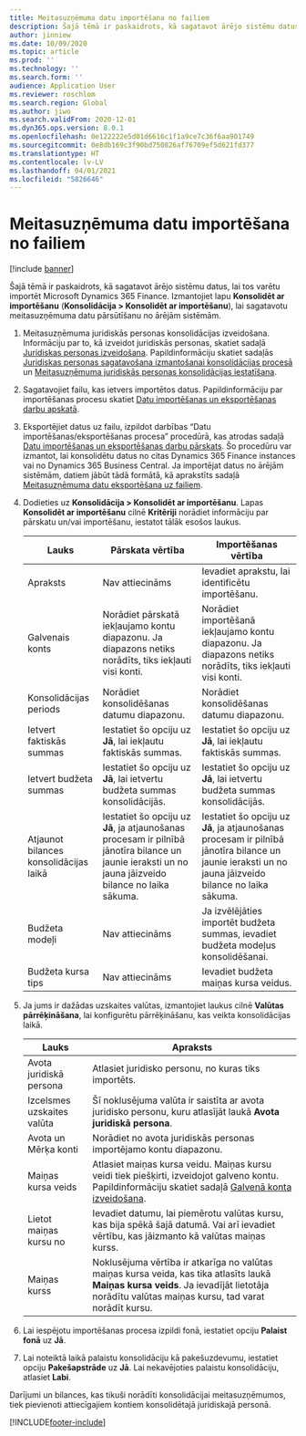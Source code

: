 ```yaml
---
title: Meitasuzņēmuma datu importēšana no failiem
description: Šajā tēmā ir paskaidrots, kā sagatavot ārējo sistēmu datus, lai tos varētu importēt Microsoft Dynamics 365 Finance.
author: jinniew
ms.date: 10/09/2020
ms.topic: article
ms.prod: ''
ms.technology: ''
ms.search.form: ''
audience: Application User
ms.reviewer: roschlom
ms.search.region: Global
ms.author: jiwo
ms.search.validFrom: 2020-12-01
ms.dyn365.ops.version: 8.0.1
ms.openlocfilehash: 0e122222e5d01d6616c1f1a9ce7c36f6aa901749
ms.sourcegitcommit: 0e8db169c3f90bd750826af76709ef5d621fd377
ms.translationtype: HT
ms.contentlocale: lv-LV
ms.lasthandoff: 04/01/2021
ms.locfileid: "5826646"
---
```

# <a name="import-subsidiary-data-from-files"></a>Meitasuzņēmuma datu importēšana no failiem

[!include [banner](../includes/banner.md)]

Šajā tēmā ir paskaidrots, kā sagatavot ārējo sistēmu datus, lai tos varētu importēt Microsoft Dynamics 365 Finance. Izmantojiet lapu **Konsolidēt ar importēšanu** (**Konsolidācija \> Konsolidēt ar importēšanu**), lai sagatavotu meitasuzņēmuma datu pārsūtīšanu no ārējām sistēmām.

1. Meitasuzņēmuma juridiskās personas konsolidācijas izveidošana. Informāciju par to, kā izveidot juridiskās personas, skatiet sadaļā [Juridiskas personas izveidošana](../../fin-ops-core/fin-ops/organization-administration/tasks/create-legal-entity.md). Papildinformāciju skatiet sadaļās [Juridiskas personas sagatavošana izmantošanai konsolidācijas procesā](prepare-company-for-consolidation.md) un [Meitasuzņēmuma juridiskās personas konsolidācijas iestatīšana](set-up-subsidiary-company-for-consolidation.md).

2. Sagatavojiet failu, kas ietvers importētos datus. Papildinformāciju par importēšanas procesu skatiet [Datu importēšanas un eksportēšanas darbu apskatā](../../fin-ops-core/dev-itpro/data-entities/data-import-export-job.md).
3. Eksportējiet datus uz failu, izpildot darbības “Datu importēšanas/eksportēšanas procesa” procedūrā, kas atrodas sadaļā [Datu importēšanas un eksportēšanas darbu pārskats](../../fin-ops-core/dev-itpro/data-entities/data-import-export-job.md). Šo procedūru var izmantot, lai konsolidētu datus no citas Dynamics 365 Finance instances vai no Dynamics 365 Business Central. Ja importējat datus no ārējām sistēmām, datiem jābūt tādā formātā, kā aprakstīts sadaļā [Meitasuzņēmuma datu eksportēšana uz failiem](export-subsidiary-data-to-file.md).
4. Dodieties uz **Konsolidācija \> Konsolidēt ar importēšanu**. Lapas **Konsolidēt ar importēšanu** cilnē **Kritēriji** norādiet informāciju par pārskatu un/vai importēšanu, iestatot tālāk esošos laukus.

    | Lauks                                 | Pārskata vērtība | Importēšanas vērtība |
    |---------------------------------------|----------------------|----------------------|
    | Apraksts                           | Nav attiecināms | Ievadiet aprakstu, lai identificētu importēšanu. |
    | Galvenais konts                          | Norādiet pārskatā iekļaujamo kontu diapazonu. Ja diapazons netiks norādīts, tiks iekļauti visi konti. | Norādiet importēšanā iekļaujamo kontu diapazonu. Ja diapazons netiks norādīts, tiks iekļauti visi konti. |
    | Konsolidācijas periods                  | Norādiet konsolidēšanas datumu diapazonu. | Norādiet konsolidēšanas datumu diapazonu. |
    | Ietvert faktiskās summas                | Iestatiet šo opciju uz **Jā**, lai iekļautu faktiskās summas. | Iestatiet šo opciju uz **Jā**, lai iekļautu faktiskās summas. |
    | Ietvert budžeta summas                | Iestatiet šo opciju uz **Jā**, lai ietvertu budžeta summas konsolidācijās. | Iestatiet šo opciju uz **Jā**, lai ietvertu budžeta summas konsolidācijās. |
    | Atjaunot bilances konsolidācijas laikā | Iestatiet šo opciju uz **Jā**, ja atjaunošanas procesam ir pilnībā jānotīra bilance un jaunie ieraksti un no jauna jāizveido bilance no laika sākuma. | Iestatiet šo opciju uz **Jā**, ja atjaunošanas procesam ir pilnībā jānotīra bilance un jaunie ieraksti un no jauna jāizveido bilance no laika sākuma. |
    | Budžeta modeļi                         | Nav attiecināms | Ja izvēlējāties importēt budžeta summas, ievadiet budžeta modeļus konsolidēšanai. |
    | Budžeta kursa tips                      | Nav attiecināms | Ievadiet budžeta maiņas kursa veidus. |

6. Ja jums ir dažādas uzskaites valūtas, izmantojiet laukus cilnē **Valūtas pārrēķināšana**, lai konfigurētu pārrēķināšanu, kas veikta konsolidācijas laikā.

    | Lauks                      | Apraksts |
    |----------------------------|-------------|
    | Avota juridiskā persona        | Atlasiet juridisko personu, no kuras tiks importēts. |
    | Izcelsmes uzskaites valūta | Šī noklusējuma valūta ir saistīta ar avota juridisko personu, kuru atlasījāt laukā **Avota juridiskā persona**. |
    | Avota un Mērķa konti       | Norādiet no avota juridiskās personas importējamo kontu diapazonu. |
    | Maiņas kursa veids         | Atlasiet maiņas kursa veidu. Maiņas kursu veidi tiek piešķirti, izveidojot galveno kontu. Papildinformāciju skatiet sadaļā [Galvenā konta izveidošana](tasks/create-main-account.md). |
    | Lietot maiņas kursu no   | Ievadiet datumu, lai piemērotu valūtas kursu, kas bija spēkā šajā datumā. Vai arī ievadiet vērtību, kas jāizmanto kā valūtas maiņas kurss. |
    | Maiņas kurss              | Noklusējuma vērtība ir atkarīga no valūtas maiņas kursa veida, kas tika atlasīts laukā **Maiņas kursa veids**. Ja ievadījāt lietotāja norādītu valūtas maiņas kursu, tad varat norādīt kursu. |

7. Lai iespējotu importēšanas procesa izpildi fonā, iestatiet opciju **Palaist fonā** uz **Jā**.
8. Lai noteiktā laikā palaistu konsolidāciju kā pakešuzdevumu, iestatiet opciju **Pakešapstrāde** uz **Jā**. Lai nekavējoties palaistu konsolidāciju, atlasiet **Labi**. 

Darījumi un bilances, kas tikuši norādīti konsolidācijai meitasuzņēmumos, tiek pievienoti attiecīgajiem kontiem konsolidētajā juridiskajā personā.


[!INCLUDE[footer-include](../../includes/footer-banner.md)]